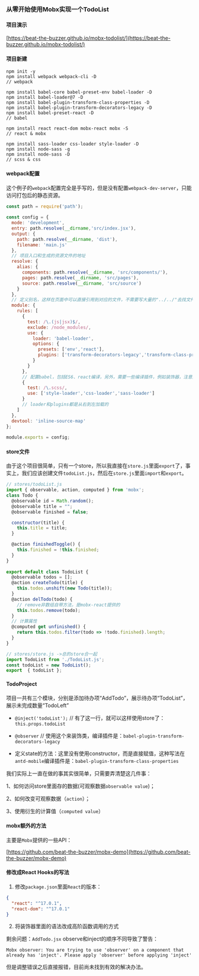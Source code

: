 ### 从零开始使用Mobx实现一个TodoList

#### 项目演示

[https://beat-the-buzzer.github.io/mobx-todolist/](https://beat-the-buzzer.github.io/mobx-todolist/)

#### 项目新建

```shell
npm init -y
npm install webpack webpack-cli -D
// webpack

npm install babel-core babel-preset-env babel-loader -D
npm install babel-loader@7 -D
npm install babel-plugin-transform-class-properties -D
npm install babel-plugin-transform-decorators-legacy -D
npm install babel-preset-react -D
// babel

npm install react react-dom mobx-react mobx -S
// react & mobx

npm install sass-loader css-loader style-loader -D
npm install node-sass -g
npm install node-sass -D
// scss & css
```

#### webpack配置

这个例子的`webpack`配置完全是手写的，但是没有配置`webpack-dev-server`，只能访问打包后的静态资源。

```js
const path = require('path');
	
const config = {
  mode: 'development',
  entry: path.resolve(__dirname,'src/index.jsx'), 
  output: {
    path: path.resolve(__dirname, 'dist'),
    filename: 'main.js'
  },
  // 项目入口和生成的资源文件的地址
  resolve: {
    alias: {
      components: path.resolve(__dirname, 'src/components/'),
      pages: path.resolve(__dirname, 'src/pages'),
      source: path.resolve(__dirname, 'src/source')
    }
  },
  // 定义别名，这样在页面中可以直接引用到对应的文件，不需要写大量的"../../"去找文件
  module: {
    rules: [
      {
        test: /\.(js|jsx)$/,
        exclude: /node_modules/,
        use: {
          loader: 'babel-loader',
          options: {
            presets: ['env','react'],
            plugins: ['transform-decorators-legacy','transform-class-properties']
          }
        }
      },
      // 配置babel，包括ES6、react编译，另外，需要一些编译插件，例如装饰器，注意插件的位置，是从右到左加载的，参考下面对CSS的处理
      {
        test: /\.scss/,
        use: ['style-loader','css-loader','sass-loader']
      }
      // loader和plugins都是从右到左加载的
    ]
  },
  devtool: 'inline-source-map'
};
	
module.exports = config;
```

#### store文件

由于这个项目很简单，只有一个store，所以我直接在`store.js`里面`export`了，事实上，我们应该创建文件`todoList.js`，然后在`store.js`里面`import`和`export`。

```js
// stores/todoList.js
import { observable, action, computed } from 'mobx';
class Todo {
  @observable id = Math.random();
  @observable title = "";
  @observable finished = false;

  constructor(title) {
    this.title = title;
  }

  @action finishedToggle() {
    this.finished = !this.finished;
  }
}
	
export default class TodoList {
  @observable todos = [];
  @action createTodo(title) {
    this.todos.unshift(new Todo(title));
  }
  @action delTodo(todo) {
    // remove非数组自带方法，是mobx-react提供的
    this.todos.remove(todo);
  }
  // 计算属性
  @computed get unfinished() {
    return this.todos.filter(todo => !todo.finished).length;
  }
}

// stores/store.js ->总的store合一起
import TodoList from './TodoList.js';
const todoList = new TodoList();
export  { todoList };
```

#### TodoProject

项目一共有三个模块，分别是添加待办项“AddTodo”，展示待办项“TodoList”，展示未完成数量“TodoLeft”

- `@inject('todoList');` // 有了这一行，就可以这样使用store了：`this.props.todoList`

- `@observer` // 使用这个来装饰类，编译插件是：`babel-plugin-transform-decorators-legacy`

- 定义state的方法：这里没有使用constructor，而是直接赋值，这种写法在`antd-mobile`编译插件是：`babel-plugin-transform-class-properties`

我们实际上一直在做的事其实很简单，只需要弄清楚这几件事：

1、如何访问store里面存的数据(可观察数据`observable value`)； 

2、如何改变可观察数据（`action`）；

3、使用衍生的计算值（`computed value`）

#### mobx额外的方法

主要是`Mobx`提供的一些API：

[https://github.com/beat-the-buzzer/mobx-demo](https://github.com/beat-the-buzzer/mobx-demo)

#### 修改成React Hooks的写法

1. 修改`package.json`里面`React`的版本：

```json
{
  "react": "^17.0.1",
  "react-dom": "^17.0.1"
}
```

2. 将装饰器里面的语法改成高阶函数调用的方式

剩余问题：`AddTodo.jsx` observe和inject的顺序不同导致了警告：

```
Mobx observer: You are trying to use 'observer' on a component that already has 'inject'. Please apply 'observer' before applying 'inject'
```

但是调整错误之后直接报错，目前尚未找到有效的解决办法。